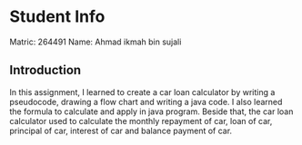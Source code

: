 # Student Info
Matric: 264491 
Name: Ahmad ikmah bin sujali

## Introduction
In this assignment, I learned to create a car loan calculator by writing a pseudocode, drawing a flow chart and writing a java code. I also learned the formula to calculate and apply in java program. Beside that, the car loan calculator used to calculate the monthly repayment of car, loan of car, principal of car, interest of car and balance payment of car.
